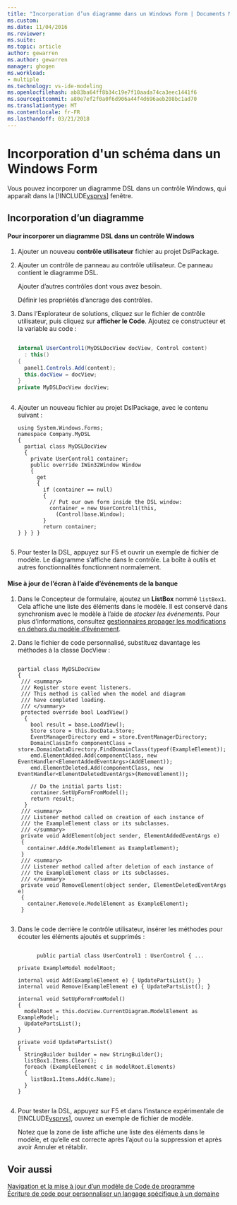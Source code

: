 ```yaml
---
title: "Incorporation d’un diagramme dans un Windows Form | Documents Microsoft"
ms.custom: 
ms.date: 11/04/2016
ms.reviewer: 
ms.suite: 
ms.topic: article
author: gewarren
ms.author: gewarren
manager: ghogen
ms.workload:
- multiple
ms.technology: vs-ide-modeling
ms.openlocfilehash: ab83ba64ff8b34c19e7f10aada74ca3eec1441f6
ms.sourcegitcommit: a80e7ef2f0a0f6d906a44f4d696aeb208bc1ad70
ms.translationtype: MT
ms.contentlocale: fr-FR
ms.lasthandoff: 03/21/2018
---
```

# <a name="embedding-a-diagram-in-a-windows-form"></a>Incorporation d'un schéma dans un Windows Form
Vous pouvez incorporer un diagramme DSL dans un contrôle Windows, qui apparaît dans la [!INCLUDE[vsprvs](../code-quality/includes/vsprvs_md.md)] fenêtre.  
  
## <a name="embedding-a-diagram"></a>Incorporation d’un diagramme  
  
#### <a name="to-embed-a-dsl-diagram-in-a-windows-control"></a>Pour incorporer un diagramme DSL dans un contrôle Windows  
  
1.  Ajouter un nouveau **contrôle utilisateur** fichier au projet DslPackage.  
  
2.  Ajouter un contrôle de panneau au contrôle utilisateur. Ce panneau contient le diagramme DSL.  
  
     Ajouter d’autres contrôles dont vous avez besoin.  
  
     Définir les propriétés d’ancrage des contrôles.  
  
3.  Dans l’Explorateur de solutions, cliquez sur le fichier de contrôle utilisateur, puis cliquez sur **afficher le Code**. Ajoutez ce constructeur et la variable au code :  
  
    ```csharp  
  
    internal UserControl1(MyDSLDocView docView, Control content)  
      : this()  
    {  
      panel1.Controls.Add(content);  
      this.docView = docView;  
    }  
    private MyDSLDocView docView;  
  
    ```  
  
4.  Ajouter un nouveau fichier au projet DslPackage, avec le contenu suivant :  
  
    ```  
    using System.Windows.Forms;  
    namespace Company.MyDSL  
    {  
      partial class MyDSLDocView  
      {  
        private UserControl1 container;  
        public override IWin32Window Window  
        {  
          get  
          {  
            if (container == null)  
            {  
              // Put our own form inside the DSL window:  
              container = new UserControl1(this,  
                (Control)base.Window);  
            }  
            return container;  
    } } } }  
  
    ```  
  
5.  Pour tester la DSL, appuyez sur F5 et ouvrir un exemple de fichier de modèle. Le diagramme s’affiche dans le contrôle. La boîte à outils et autres fonctionnalités fonctionnent normalement.  
  
#### <a name="updating-the-form-using-store-events"></a>Mise à jour de l’écran à l’aide d’événements de la banque  
  
1.  Dans le Concepteur de formulaire, ajoutez un **ListBox** nommé `listBox1`. Cela affiche une liste des éléments dans le modèle. Il est conservé dans synchronism avec le modèle à l’aide de *stocker les événements*. Pour plus d’informations, consultez [gestionnaires propager les modifications en dehors du modèle d’événement](../modeling/event-handlers-propagate-changes-outside-the-model.md).  
  
2.  Dans le fichier de code personnalisé, substituez davantage les méthodes à la classe DocView :  
  
    ```  
  
    partial class MyDSLDocView  
    {  
     /// <summary>  
     /// Register store event listeners.  
     /// This method is called when the model and diagram    
     /// have completed loading.   
     /// </summary>  
     protected override bool LoadView()  
      {  
        bool result = base.LoadView();  
        Store store = this.DocData.Store;  
        EventManagerDirectory emd = store.EventManagerDirectory;  
        DomainClassInfo componentClass = store.DomainDataDirectory.FindDomainClass(typeof(ExampleElement));  
        emd.ElementAdded.Add(componentClass, new EventHandler<ElementAddedEventArgs>(AddElement));  
        emd.ElementDeleted.Add(componentClass, new EventHandler<ElementDeletedEventArgs>(RemoveElement));  
  
        // Do the initial parts list:  
        container.SetUpFormFromModel();  
        return result;  
      }  
     /// <summary>  
     /// Listener method called on creation of each instance of   
     /// the ExampleElement class or its subclasses.  
     /// </summary>  
     private void AddElement(object sender, ElementAddedEventArgs e)  
     {  
       container.Add(e.ModelElement as ExampleElement);  
     }  
     /// <summary>  
     /// Listener method called after deletion of each instance of   
     /// the ExampleElement class or its subclasses.  
     /// </summary>  
     private void RemoveElement(object sender, ElementDeletedEventArgs e)  
     {  
       container.Remove(e.ModelElement as ExampleElement);  
     }  
  
    ```  
  
3.  Dans le code derrière le contrôle utilisateur, insérer les méthodes pour écouter les éléments ajoutés et supprimés :  
  
    ```  
  
          public partial class UserControl1 : UserControl { ...  
  
    private ExampleModel modelRoot;  
  
    internal void Add(ExampleElement e) { UpdatePartsList(); }  
    internal void Remove(ExampleElement e) { UpdatePartsList(); }  
  
    internal void SetUpFormFromModel()  
    {  
      modelRoot = this.docView.CurrentDiagram.ModelElement as ExampleModel;  
      UpdatePartsList();  
    }  
  
    private void UpdatePartsList()  
    {  
      StringBuilder builder = new StringBuilder();  
      listBox1.Items.Clear();  
      foreach (ExampleElement c in modelRoot.Elements)  
      {  
        listBox1.Items.Add(c.Name);  
      }  
    }  
  
    ```  
  
4.  Pour tester la DSL, appuyez sur F5 et dans l’instance expérimentale de [!INCLUDE[vsprvs](../code-quality/includes/vsprvs_md.md)], ouvrez un exemple de fichier de modèle.  
  
     Notez que la zone de liste affiche une liste des éléments dans le modèle, et qu’elle est correcte après l’ajout ou la suppression et après avoir Annuler et rétablir.  
  
## <a name="see-also"></a>Voir aussi  
 [Navigation et la mise à jour d’un modèle de Code de programme](../modeling/navigating-and-updating-a-model-in-program-code.md)   
 [Écriture de code pour personnaliser un langage spécifique à un domaine](../modeling/writing-code-to-customise-a-domain-specific-language.md)
